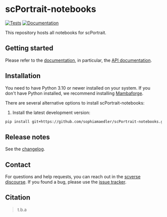 # scPortrait-notebooks

[![Tests][badge-tests]][tests]
[![Documentation][badge-docs]][documentation]

[badge-tests]: https://img.shields.io/github/actions/workflow/status/sophiamaedler/scPortrait-notebooks/test.yaml?branch=main
[badge-docs]: https://img.shields.io/readthedocs/scPortrait-notebooks

This repository hosts all notebooks for scPortrait.

## Getting started

Please refer to the [documentation][],
in particular, the [API documentation][].

## Installation

You need to have Python 3.10 or newer installed on your system.
If you don't have Python installed, we recommend installing [Mambaforge][].

There are several alternative options to install scPortrait-notebooks:

<!--
1) Install the latest release of `scPortrait-notebooks` from [PyPI][]:

```bash
pip install scPortrait-notebooks
```
-->

1. Install the latest development version:

```bash
pip install git+https://github.com/sophiamaedler/scPortrait-notebooks.git@main
```

## Release notes

See the [changelog][].

## Contact

For questions and help requests, you can reach out in the [scverse discourse][].
If you found a bug, please use the [issue tracker][].

## Citation

> t.b.a

[mambaforge]: https://github.com/conda-forge/miniforge#mambaforge
[scverse discourse]: https://discourse.scverse.org/
[issue tracker]: https://github.com/sophiamaedler/scPortrait-notebooks/issues
[tests]: https://github.com/sophiamaedler/scPortrait-notebooks/actions/workflows/test.yml
[documentation]: https://scPortrait-notebooks.readthedocs.io
[changelog]: https://scPortrait-notebooks.readthedocs.io/en/latest/changelog.html
[api documentation]: https://scPortrait-notebooks.readthedocs.io/en/latest/api.html
[pypi]: https://pypi.org/project/scPortrait-notebooks
